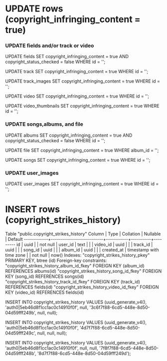 # UPDATE rows (copyright_infringing_content = true)

### UPDATE fields and/or track or video

UPDATE fields
SET copyright_infringing_content = true
AND copyright_status_checked = false
WHERE id = '';

[//]: # (track)
UPDATE track
SET copyright_infringing_content = true
WHERE id = '';

UPDATE track_images
SET copyright_infringing_content = true
WHERE id = '';

[//]: # (video)
UPDATE video
SET copyright_infringing_content = true
WHERE id = '';

UPDATE video_thumbnails
SET copyright_infringing_content = true
WHERE id = '';


### UPDATE songs,albums, and file

[//]: # (set for album)
UPDATE albums
SET copyright_infringing_content = true
AND copyright_status_checked = false
WHERE id = '';

UPDATE file
SET copyright_infringing_content = true
WHERE album_id = '';

UPDATE songs
SET copyright_infringing_content = true
WHERE id = '';

### UPDATE user_images
UPDATE user_images
SET copyright_infringing_content = true
WHERE id = '';



# INSERT rows (copyright_strikes_history)

[//]: # (The copyright_strikes_history table)
 Table "public.copyright_strikes_history"
   Column   |           Type           | Collation | Nullable | Default 
------------+--------------------------+-----------+----------+---------
 id         | uuid                     |           | not null | 
 user_id    | text                     |           |          | 
 video_id   | uuid                     |           |          | 
 track_id   | uuid                     |           |          | 
 song_id    | uuid                     |           |          | 
 album_id   | uuid                     |           |          | 
 created_at | timestamp with time zone |           | not null | now()
Indexes:
    "copyright_strikes_history_pkey" PRIMARY KEY, btree (id)
Foreign-key constraints:
    "copyright_strikes_history_album_id_fkey" FOREIGN KEY (album_id) REFERENCES albums(id)
    "copyright_strikes_history_song_id_fkey" FOREIGN KEY (song_id) REFERENCES songs(id)
    "copyright_strikes_history_track_id_fkey" FOREIGN KEY (track_id) REFERENCES fields(id)
    "copyright_strikes_history_video_id_fkey" FOREIGN KEY (video_id) REFERENCES fields(id)


[//]: # (INSERT for track)
INSERT INTO copyright_strikes_history VALUES
    (uuid_generate_v4(), 'auth0|5eb46d8f1cc1ac0c14910f0f', null, '3c6f7f88-6cd5-448e-8d50-04d59fff249b', null, null);

[//]: # (INSERT for video)
INSERT INTO copyright_strikes_history VALUES
    (uuid_generate_v4(), 'auth0|5eb46d8f1cc1ac0c14910f0f', '4d7f7f88-6cd5-448e-8d50-04d59fff249c', null, null, null);

[//]: # (INSERT for album and song)
INSERT INTO copyright_strikes_history VALUES
    (uuid_generate_v4(), 'auth0|5eb46d8f1cc1ac0c14910f0f', null, null, '7f8f7f88-6cd5-448e-8d50-04d59fff248b', '8d7f7f88-6cd5-448e-8d50-04d59fff249d');








